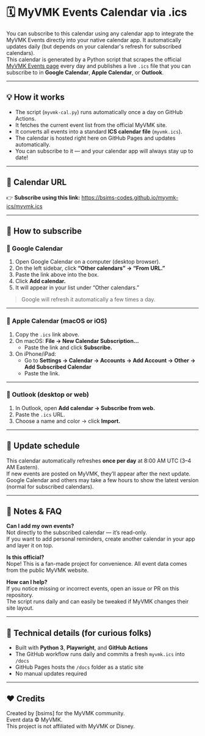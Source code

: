 # 🗓️ MyVMK Events Calendar via .ics

You can subscribe to this calendar using any calendar app to integrate the MyVMK Events directly into your native calendar app. It automatically updates daily (but depends on your calendar's refresh for subscribed calendars).  
This calendar is generated by a Python script that scrapes the official [MyVMK Events page](https://www.myvmk.com/events) every day and publishes a live `.ics` file that you can subscribe to in **Google Calendar**, **Apple Calendar**, or **Outlook**.

---

## 💡 How it works

- The script (`myvmk-cal.py`) runs automatically once a day on GitHub Actions.
- It fetches the current event list from the official MyVMK site.
- It converts all events into a standard **ICS calendar file** (`myvmk.ics`).
- The calendar is hosted right here on GitHub Pages and updates automatically.
- You can subscribe to it — and your calendar app will always stay up to date!

---

## 📅 Calendar URL

👉 **Subscribe using this link:** https://bsims-codes.github.io/myvmk-ics/myvmk.ics

---

## 🧭 How to subscribe

### 📱 Google Calendar
1. Open Google Calendar on a computer (desktop browser).
2. On the left sidebar, click **“Other calendars” → “From URL.”**
3. Paste the link above into the box.
4. Click **Add calendar.**
5. It will appear in your list under “Other calendars.”

> Google will refresh it automatically a few times a day.

---

### 🍎 Apple Calendar (macOS or iOS)
1. Copy the `.ics` link above.
2. On macOS: **File → New Calendar Subscription…**
   - Paste the link and click **Subscribe.**
3. On iPhone/iPad:  
   - Go to **Settings → Calendar → Accounts → Add Account → Other → Add Subscribed Calendar**  
   - Paste the link.

---

### 💼 Outlook (desktop or web)
1. In Outlook, open **Add calendar → Subscribe from web.**
2. Paste the `.ics` URL.
3. Choose a name and color → click **Import.**

---

## 🔄 Update schedule

This calendar automatically refreshes **once per day** at 8:00 AM UTC (3–4 AM Eastern).  
If new events are posted on MyVMK, they’ll appear after the next update.  
Google Calendar and others may take a few hours to show the latest version (normal for subscribed calendars).

---

## 🧠 Notes & FAQ

**Can I add my own events?**  
Not directly to the subscribed calendar — it’s read-only.  
If you want to add personal reminders, create another calendar in your app and layer it on top.

**Is this official?**  
Nope! This is a fan-made project for convenience. All event data comes from the public MyVMK website.

**How can I help?**  
If you notice missing or incorrect events, open an issue or PR on this repository.  
The script runs daily and can easily be tweaked if MyVMK changes their site layout.

---

## 🧰 Technical details (for curious folks)

- Built with **Python 3**, **Playwright**, and **GitHub Actions**
- The GitHub workflow runs daily and commits a fresh `myvmk.ics` into `/docs`
- GitHub Pages hosts the `/docs` folder as a static site  
- No manual updates required 

---

## ❤️ Credits

Created by [bsims] for the MyVMK community.  
Event data © MyVMK.  
This project is not affiliated with MyVMK or Disney.
